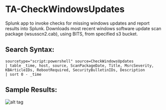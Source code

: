 # TA-CheckWindowsUpdates
Splunk app to invoke checks for missing windows updates and report results into Splunk.  Downloads most recent windows software update scan package (wsusscn2.cab), using BITS, from specified s3 bucket.  

## Search Syntax:
```SPL
sourcetype="script:powershell" source=CheckWindowsUpdates
| table _time, host, source, ScanPackageDate, Title, MsrcSeverity, KBArticleIDs, RebootRequired, SecurityBulletinIDs, Description
| sort 0 - _time
```

## Sample Results:
![alt tag](https://github.com/dstaulcu/TA-CheckWindowsUpdates/blob/master/screenshots/spl_results.JPG)
